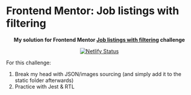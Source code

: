 # Frontend Mentor: Job listings with filtering

<p align="center"><strong align="center">My solution for Frontend Mentor <a href="https://www.frontendmentor.io/challenges/todo-app-Su1_KokOW">Job listings with filtering</a> challenge</strong></p>

<p align="center">
  <a href="https://app.netlify.com/sites/p1t1ch-fm-job-listings/deploys">
    <img
      src="https://api.netlify.com/api/v1/badges/cd518ef8-2597-4448-811e-10642554f9a4/deploy-status"
      alt="Netlify Status"
    />
  </a>
</p>

For this challenge:

1. Break my head with JSON/images sourcing (and simply add it to the static folder afterwards)
1. Practice with Jest & RTL
